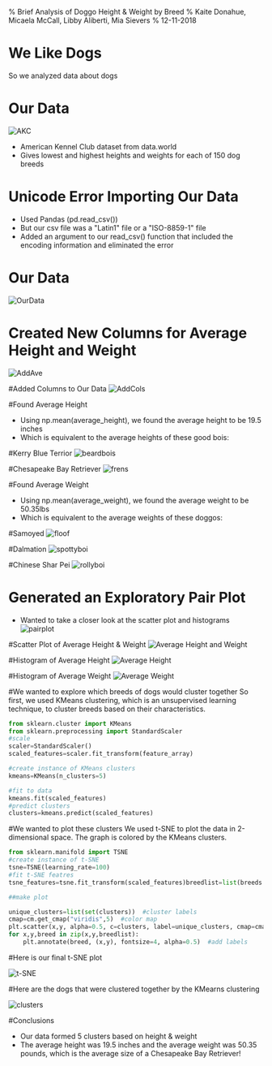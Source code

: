 % Brief Analysis of Doggo Height & Weight by Breed
% Kaite Donahue, Micaela McCall, Libby Aliberti, Mia Sievers
% 12-11-2018

# We Like Dogs
So we analyzed data about dogs 

# Our Data
![AKC](https://s3.amazonaws.com/cdn-origin-etr.akc.org/wp-content/uploads/2017/10/23104658/AKC_Horizontal_1884_blue.jpg)

- American Kennel Club dataset from data.world 
- Gives lowest and highest heights and weights for each of 150 dog breeds 

# Unicode Error Importing Our Data
- Used Pandas (pd.read_csv())
- But our csv file was a "Latin1" file or a "ISO-8859-1" file
- Added an argument to our read_csv() function that included the encoding information and eliminated the error

# Our Data
![OurData](src/dog_pictures/Screen%20Shot%202018-12-04%20at%206.57.16%20PM.png)

# Created New Columns for Average Height and Weight
![AddAve](src/dog_pictures/Screen%20Shot%202018-12-04%20at%206.58.19%20PM.png)

#Added Columns to Our Data
![AddCols](src/dog_pictures/Screen%20Shot%202018-12-04%20at%207.00.01%20PM.png)

#Found Average Height
- Using np.mean(average_height), we found the average height to be 19.5 inches
- Which is equivalent to the average heights of these good bois:

#Kerry Blue Terrior
![beardbois](https://minepuppy.com/wp-content/uploads/2018/03/Kerry-Blue-Terrier-breed-silver-minepuppy.jpg)

#Chesapeake Bay Retriever
![frens](https://vetstreet.brightspotcdn.com/dims4/default/3e810eb/2147483647/crop/0x0%2B0%2B0/resize/645x380/quality/90/?url=https%3A%2F%2Fvetstreet-brightspot.s3.amazonaws.com%2F96%2F97e4009e9411e0a2380050568d634f%2Ffile%2FChesapeake-Bay-Retriever-4-645mk062111.jpg)

#Found Average Weight
- Using np.mean(average_weight), we found the average weight to be 50.35lbs
- Which is equivalent to the average weights of these doggos:

#Samoyed
![floof](https://cdn1-www.dogtime.com/assets/uploads/gallery/samoyed-dogs-and-puppies/samoyed-dogs-puppies-5.jpg)

#Dalmation
![spottyboi](https://vetstreet-brightspot.s3.amazonaws.com/ee/140380a73111e0a0d50050568d634f/file/Dalmatian-2-645mk062311.jpg)

#Chinese Shar Pei
![rollyboi](https://www2.vet.cornell.edu/sites/default/files/styles/nodecontent_default/public/Shar_pei_puppy_%28age_2_months%29.jpg?itok=qk5oS0PP)


# Generated an Exploratory Pair Plot
- Wanted to take a closer look at the scatter plot and histograms
![pairplot](src/visualization/pairplot.png)


#Scatter Plot of Average Height & Weight
![Average Height and Weight](src/visualization/Ave_scatter.png)

#Histogram of Average Height
![Average Height](src/visualization/Ave_Height_Hist.png)

#Histogram of Average Weight
![Average Weight](src/visualization/Ave_Weight_Hist.png)

#We wanted to explore which breeds of dogs would cluster together
So first, we used KMeans clustering, which is an unsupervised learning technique, to cluster breeds based on their characteristics.
```python
from sklearn.cluster import KMeans
from sklearn.preprocessing import StandardScaler
#scale
scaler=StandardScaler()
scaled_features=scaler.fit_transform(feature_array)

#create instance of KMeans clusters
kmeans=KMeans(n_clusters=5)

#fit to data
kmeans.fit(scaled_features)
#predict clusters
clusters=kmeans.predict(scaled_features)
``` 

#We wanted to plot these clusters
We used t-SNE to plot the data in 2-dimensional space. The graph is colored by the KMeans clusters. 

```python
from sklearn.manifold import TSNE
#create instance of t-SNE
tsne=TSNE(learning_rate=100)
#fit t-SNE featres
tsne_features=tsne.fit_transform(scaled_features)breedlist=list(breeds.values.T.flatten())

##make plot

unique_clusters=list(set(clusters))  #cluster labels
cmap=cm.get_cmap("viridis",5)  #color map
plt.scatter(x,y, alpha=0.5, c=clusters, label=unique_clusters, cmap=cmap, vmin=-0.5, vmax=4.4) #make graph
for x,y,breed in zip(x,y,breedlist):
    plt.annotate(breed, (x,y), fontsize=4, alpha=0.5)  #add labels

```

#Here is our final t-SNE plot

![t-SNE](src/visualization/tSNE.png)

#Here are the dogs that were clustered together by the KMearns clustering

![clusters](src/models/clusters.png)

#Conclusions
- Our data formed 5 clusters based on height & weight 
- The average height was 19.5 inches and the average weight was 50.35 pounds, which is the average size of a Chesapeake Bay Retriever!



